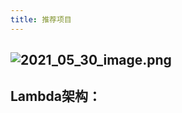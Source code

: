 ```yaml
---
title: 推荐项目
---
```


## ![2021_05_30_image.png](https://cdn.logseq.com/%2F1e5b0e5f-d368-4a5d-86eb-09a690ee15d77b6640f7-48ee-4537-a238-ff4ac87908112021_05_30_image.png?Expires=4775971271&Signature=aMKel0DOgiaRS7ca7tr3Soj2MRAA7FC5mCduIXm6iBpYaGqMd6~TwEOCsuvqKzS4XtoC2xv~iNNTQIoSP7HTi8YqLMP2zZ46IkZ~E3JLob0N3lk8SO4iNJ1fKy9jCEyF0UBroaAtZzQSjLT2BHw3-w4I5jIAaeAEWAS~BwWILwysVpVm~YFgMCuyPKHIzix0Ngo~IxZw5~RYp3u5yNMH91ZH-mTmwAEbih5QMq6ZmaCF90j7tXmoTHZtcNcoAy0HmH8cCS5M6wuy6DsqC3Lnkdeo7ZI5s3UOaa2jEISqkHvNGcBfhKj41J-v3naff1wrCTSWH6sk3q4bPzyqISz9FA__&Key-Pair-Id=APKAJE5CCD6X7MP6PTEA)
## Lambda架构：
